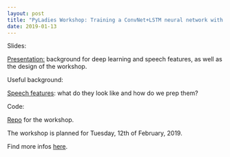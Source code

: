 ```yaml
---
layout: post
title: "PyLadies Workshop: Training a ConvNet+LSTM neural network with speech"
date: 2019-01-13
---
```


Slides:

<a href="https://drive.google.com/file/d/1R-SBO1bgv8TThUqDrhACklHsfejV81FE/view?usp=sharing">Presentation:</a> background for deep learning and speech features, as well as the design of the workshop.

Useful background:

<a href="https://a-n-rose.github.io/2019/02/06/python-train-cnn-lstm-speech-features.html">Speech features</a>: what do they look like and how do we prep them?

Code:

<a href="https://github.com/a-n-rose/Build-CNN-or-LSTM-or-CNNLSTM-with-speech-features">Repo</a> for the workshop.

The workshop is planned for Tuesday, 12th of February, 2019.

Find more infos <a href="https://www.meetup.com/PyLadies-Berlin/events/258238053/">here</a>.
